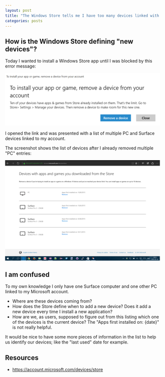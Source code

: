 ```yaml
---
layout: post
title: "The Windows Store tells me I have too many devices linked with my account"
categories: posts
---
```


## How is the Windows Store defining "new devices"?

Today I wanted to install a Windows Store app until I was blocked by this error message:

[![Screenshot: Dialog window telling me that there are too many devices linked with my account](/images/20151010-toomanydevicesinmyaccount.png)](/images/20151010-toomanydevicesinmyaccount.png)

I opened the link and was presented with a list of multiple PC and Surface devices linked to my account.

The screenshot shows the list of devices after I already removed multiple "PC" entries:

[![Screenshot: Where are these devices coming from?](/images/20151010-extrasurfacesinmyaccount.png)](/images/20151010-extrasurfacesinmyaccount.png)

## I am confused

To my own knowledge I only have one Surface computer and one other PC linked to my Microsoft account.

- Where are these devices coming from?
- How does the Store define when to add a new device? Does it add a new device every time I install a new application?
- How are we, as users, supposed to figure out from this listing which one of the devices is the current device? The "Apps first installed on: {date}" is not really helpful.

It would be nice to have some more pieces of information in the list to help us identify our devices; like the "last used" date for example.

## Resources

- <https://account.microsoft.com/devices/store>